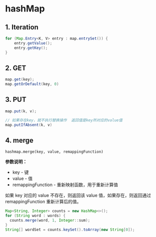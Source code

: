 # hashMap

## 1. Iteration

```java
for (Map.Entry<K, V> entry : map.entrySet()) {
    entry.getValue();
    entry.getKey();
}
```

## 2. GET

```java
map.get(key);
map.getOrDefault(key, 0)
```

## 3. PUT

```java
map.put(k, v);

// 如果存在key，就不执行替换操作  返回值是key所对应的value值
map.putIfAbsent(k, v) 
```

## 4. merge

`hashmap.merge(key, value, remappingFunction)`

**参数说明：**

- key - 键
- value - 值
- remappingFunction - 重新映射函数，用于重新计算值

如果 key 对应的 value 不存在，则返回该 value 值，如果存在，则返回通过 remappingFunction 重新计算后的值。

```java
Map<String, Integer> counts = new HashMap<>();
for (String word : words) {
  counts.merge(word, 1, Integer::sum);
}
String[] wordSet = counts.keySet().toArray(new String[0]);
```

